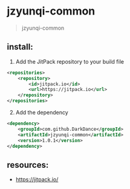 # jzyunqi-common
> jzyunqi-common


## install:
1. Add the JitPack repository to your build file
```xml
<repositories>
    <repository>
        <id>jitpack.io</id>
        <url>https://jitpack.io</url>
    </repository>
</repositories>
```

2. Add the dependency
```xml
<dependency>
    <groupId>com.github.DarkDance</groupId>
    <artifactId>jzyunqi-common</artifactId>
    <version>1.0.1</version>
</dependency>
```

## resources:
+ https://jitpack.io/